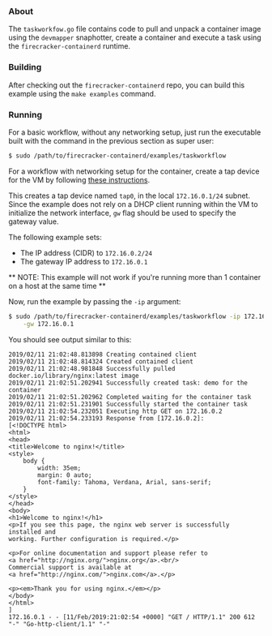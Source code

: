 ### About
The `taskworkfow.go` file contains code to pull and unpack a container image
using the `devmapper` snaphotter, create a container and execute a task using the
`firecracker-containerd` runtime.

### Building
After checking out the `firecracker-containerd` repo, you can build this
example using the `make examples` command.

### Running
For a basic workflow, without any networking setup, just run the executable
built with the command in the previous section as super user:
```bash
$ sudo /path/to/firecracker-containerd/examples/taskworkflow
```

For a workflow with networking setup for the container, create a tap device
for the VM by following [these instructions](https://github.com/firecracker-microvm/firecracker/blob/main/docs/network-setup.md).

This creates a tap device named `tap0`, in the local `172.16.0.1/24` subnet.
Since the example does not rely on a DHCP client running within the VM to
initialize the network interface, `gw` flag should be used to
specify the gateway value.

The following example sets:
* The IP address (CIDR) to `172.16.0.2/24`
* The gateway IP address to `172.16.0.1`

** NOTE: This example will not work if you're running more than 1 container
on a host at the same time **

Now, run the example by passing the `-ip` argument:
```bash
$ sudo /path/to/firecracker-containerd/examples/taskworkflow -ip 172.16.0.2/24 \
    -gw 172.16.0.1
```

You should see output similar to this:
```
2019/02/11 21:02:48.813898 Creating contained client
2019/02/11 21:02:48.814324 Created contained client
2019/02/11 21:02:48.981848 Successfully pulled docker.io/library/nginx:latest image
2019/02/11 21:02:51.202941 Successfully created task: demo for the container
2019/02/11 21:02:51.202962 Completed waiting for the container task
2019/02/11 21:02:51.231901 Successfully started the container task
2019/02/11 21:02:54.232051 Executing http GET on 172.16.0.2
2019/02/11 21:02:54.233193 Response from [172.16.0.2]:
[<!DOCTYPE html>
<html>
<head>
<title>Welcome to nginx!</title>
<style>
    body {
        width: 35em;
        margin: 0 auto;
        font-family: Tahoma, Verdana, Arial, sans-serif;
    }
</style>
</head>
<body>
<h1>Welcome to nginx!</h1>
<p>If you see this page, the nginx web server is successfully installed and
working. Further configuration is required.</p>

<p>For online documentation and support please refer to
<a href="http://nginx.org/">nginx.org</a>.<br/>
Commercial support is available at
<a href="http://nginx.com/">nginx.com</a>.</p>

<p><em>Thank you for using nginx.</em></p>
</body>
</html>
]
172.16.0.1 - - [11/Feb/2019:21:02:54 +0000] "GET / HTTP/1.1" 200 612 "-" "Go-http-client/1.1" "-"
```
